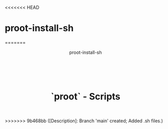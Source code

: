 <<<<<<< HEAD
# proot-install-sh
=======
<p align="center">
<header style="bold" align="center">proot-install-sh</header>
</p>

<p align="center">
<br>

<h1 align="center">`proot` - Scripts</h1>
<br>

<p align="center">
</p>
>>>>>>> 9b468bb ([Description]: Branch 'main' created; Added .sh files.)
